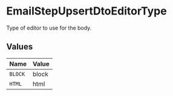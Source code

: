 # EmailStepUpsertDtoEditorType

Type of editor to use for the body.


## Values

| Name    | Value   |
| ------- | ------- |
| `BLOCK` | block   |
| `HTML`  | html    |